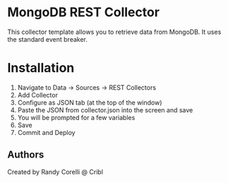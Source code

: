 # MongoDB REST Collector

This collector template allows you to retrieve data from MongoDB. It uses the standard event breaker.

# Installation

1) Navigate to Data -> Sources -> REST Collectors
1) Add Collector
1) Configure as JSON tab (at the top of the window)
1) Paste the JSON from collector.json into the screen and save
1) You will be prompted for a few variables
1) Save
1) Commit and Deploy

## Authors
Created by Randy Corelli @ Cribl